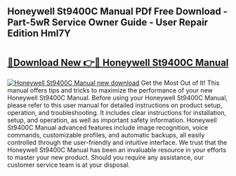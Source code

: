 ## Honeywell St9400C Manual PDf Free Download - Part-5wR Service Owner Guide - User Repair Edition HmI7Y

# <h2><a href="http://cf2148.oget.top/?id=Honeywell+St9400C+Manual">🔗Download New 👉🔴 Honeywell St9400C Manual</a></h2>

[![Honeywell St9400C Manual new download](https://i.imgur.com/5g1atiW.png)](http://cf2148.oget.top/?id=Honeywell+St9400C+Manual)
Get the Most Out of It! This manual offers tips and tricks to maximize the performance of your new Honeywell St9400C Manual. Before using your Honeywell St9400C Manual, please refer to this user manual for detailed instructions on product setup, operation, and troubleshooting. It includes clear instructions for installation, setup, and operation, as well as important safety information. Honeywell St9400C Manual advanced features include image recognition, voice commands, customizable profiles, and automatic backups, all easily controlled through the user-friendly and intuitive interface. We trust that the Honeywell St9400C Manual has been an invaluable resource in your efforts to master your new product. Should you require any assistance, our customer service team is at your disposal.
